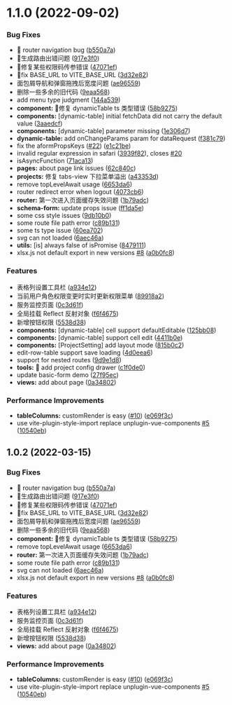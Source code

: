 # 1.1.0 (2022-09-02)

### Bug Fixes

- :bug: router navigation bug ([b550a7a](https://github.com/buqiyuan/vite-vue3-admin/commit/b550a7a01b486cfd161ccb8efd7bca9a0ed35627))
- :bug:生成路由出错问题 ([917e3f0](https://github.com/buqiyuan/vite-vue3-admin/commit/917e3f07209851a3df0b7e220e38df4df7612a68))
- :bug:修复某些权限码传参错误 ([47071ef](https://github.com/buqiyuan/vite-vue3-admin/commit/47071efa7beb2e210151405e2a1c7e74d6dff4f1))
- :bug:fix BASE_URL to VITE_BASE_URL ([3d32e82](https://github.com/buqiyuan/vite-vue3-admin/commit/3d32e82b838aea3c8a928989d2aa55c5d125a8ab))
- 面包屑导航和弹窗拖拽后宽度问题 ([ae96559](https://github.com/buqiyuan/vite-vue3-admin/commit/ae96559fb82a87908a40b425701eaa0ee1993aa7))
- 删除一些多余的旧代码 ([9eaa568](https://github.com/buqiyuan/vite-vue3-admin/commit/9eaa568a104e7ab1980c0d2069cbedddb4a4934b))
- add menu type judgment ([144a539](https://github.com/buqiyuan/vite-vue3-admin/commit/144a53942a9229cb5e0286ae3452b644d66621e6))
- **component:** :bug:修复 dynamicTable ts 类型错误 ([58b9275](https://github.com/buqiyuan/vite-vue3-admin/commit/58b9275758625f583aed644923431df72acb9687))
- **components:** [dynamic-table] initial fetchData did not carry the default value ([3aaedcf](https://github.com/buqiyuan/vite-vue3-admin/commit/3aaedcf3c0551477e05dec85fb86d4e5af62b193))
- **components:** [dynamic-table] parameter missing ([1e306d7](https://github.com/buqiyuan/vite-vue3-admin/commit/1e306d77d205cc9fe69fb19d860f5e014e8accc8))
- **dynamic-table:** add onChangeParams param for dataRequest ([f381c79](https://github.com/buqiyuan/vite-vue3-admin/commit/f381c793529b6711994e001d29d1b8e6dc016631))
- fix the aformPropsKeys ([#22](https://github.com/buqiyuan/vite-vue3-admin/issues/22)) ([e1c21be](https://github.com/buqiyuan/vite-vue3-admin/commit/e1c21bea3dddee1fefc9465142f390b0252ebcb4))
- invalid regular expression in safari ([3939f82](https://github.com/buqiyuan/vite-vue3-admin/commit/3939f8229561959cb46982f64c54f4348258a1bd)), closes [#20](https://github.com/buqiyuan/vite-vue3-admin/issues/20)
- isAsyncFunction ([71aca13](https://github.com/buqiyuan/vite-vue3-admin/commit/71aca13b8055cd38c9f49a4d370c935312fa4d6f))
- **pages:** about page link issues ([62c840c](https://github.com/buqiyuan/vite-vue3-admin/commit/62c840ccec3aa4b4237a182d750db933797c1c92))
- **projects:** 修复 tabs-view 下拉菜单溢出 ([a43353d](https://github.com/buqiyuan/vite-vue3-admin/commit/a43353dc89f8395278b6988f7a2dd8c372ff0d7f))
- remove topLevelAwait usage ([6653da6](https://github.com/buqiyuan/vite-vue3-admin/commit/6653da65f7a6d9738a39c955fb4dcb6d4f553235))
- router redirect error when logout ([4073cb6](https://github.com/buqiyuan/vite-vue3-admin/commit/4073cb651b3bf45c16ce5f965fb7dddd3fab3bcd))
- **router:** 第一次进入页面缓存失效问题 ([1b79adc](https://github.com/buqiyuan/vite-vue3-admin/commit/1b79adc072c1c9b6518cc4c05846dfd47c954989))
- **schema-form:** update props issue ([ff1da5e](https://github.com/buqiyuan/vite-vue3-admin/commit/ff1da5e4f9723392f8af6a5286131f8cbf3c2bf8))
- some css style issues ([9db10b0](https://github.com/buqiyuan/vite-vue3-admin/commit/9db10b058c8ba212cf51c94c10d2f37705ff7112))
- some route file path error ([c89b131](https://github.com/buqiyuan/vite-vue3-admin/commit/c89b131d77c0ee8036813a2d377774bb854c652d))
- some ts type issue ([60ea702](https://github.com/buqiyuan/vite-vue3-admin/commit/60ea702d7fe9cc88f85c07cdb0cd6fe5f3c56669))
- svg can not loaded ([6aec46a](https://github.com/buqiyuan/vite-vue3-admin/commit/6aec46a00412a2b02e4090faca6722717a739550))
- **utils:** [is] always false of isPromise ([8479111](https://github.com/buqiyuan/vite-vue3-admin/commit/84791110a87ab48f131c91e73508c2547fff8b25))
- xlsx.js not default export in new versions [#8](https://github.com/buqiyuan/vite-vue3-admin/issues/8) ([a0b0fc8](https://github.com/buqiyuan/vite-vue3-admin/commit/a0b0fc8c78e1cf75e5ed7e48aee03dc7ce364db4))

### Features

- 表格列设置工具栏 ([a934e12](https://github.com/buqiyuan/vite-vue3-admin/commit/a934e123426fab27fcbfbf47181f3355f584974a))
- 当前用户角色权限变更时实时更新权限菜单 ([89918a2](https://github.com/buqiyuan/vite-vue3-admin/commit/89918a2195b119f480f498d420bb29016d557846))
- 服务监控页面 ([0c3d61f](https://github.com/buqiyuan/vite-vue3-admin/commit/0c3d61fbdf4b0ecb1375990c06f5b039bed37085))
- 全局挂载 Reflect 反射对象 ([f6f4675](https://github.com/buqiyuan/vite-vue3-admin/commit/f6f4675fba8e94b8b8bb67eff79d1205e3b06fff))
- 新增按钮权限 ([5538d38](https://github.com/buqiyuan/vite-vue3-admin/commit/5538d387925b7bd53f332643903f9e4cacad0908))
- **components:** [dynamic-table] cell support defaultEditable ([125bb08](https://github.com/buqiyuan/vite-vue3-admin/commit/125bb08ef2563f4dd4f3883da679e739e3f80bad))
- **components:** [dynamic-table] support cell edit ([4411b0e](https://github.com/buqiyuan/vite-vue3-admin/commit/4411b0e49feeb93b3d1034fc038c9a778d7312af))
- **components:** [ProjectSetting] add layout mode ([815b0c2](https://github.com/buqiyuan/vite-vue3-admin/commit/815b0c2cdc063a848b88cfe35519b0755b279282))
- edit-row-table support save loading ([4d0eea6](https://github.com/buqiyuan/vite-vue3-admin/commit/4d0eea6d30d8b09d30cafb6e3bb4b80bb806c675))
- support for nested routes ([9d9e1d8](https://github.com/buqiyuan/vite-vue3-admin/commit/9d9e1d856f01e0164c88a18583957d20ace95654))
- **tools:** :art: add project config drawer ([c1f0de0](https://github.com/buqiyuan/vite-vue3-admin/commit/c1f0de05f25bbbadbcbc9f4a105e8d721b008bbb))
- update basic-form demo ([27f95ec](https://github.com/buqiyuan/vite-vue3-admin/commit/27f95ec4e7c1b57fca5af379165960167aea2e1b))
- **views:** add about page ([0a34802](https://github.com/buqiyuan/vite-vue3-admin/commit/0a34802b7ef2d2727df4b3b769bd4d664ace2bfa))

### Performance Improvements

- **tableColumns:** customRender is easy ([#10](https://github.com/buqiyuan/vite-vue3-admin/issues/10)) ([e069f3c](https://github.com/buqiyuan/vite-vue3-admin/commit/e069f3c164f92e414638cb2f681013c7dc7727a0))
- use vite-plugin-style-import replace unplugin-vue-components [#5](https://github.com/buqiyuan/vite-vue3-admin/issues/5) ([10540eb](https://github.com/buqiyuan/vite-vue3-admin/commit/10540eb1de36f4cd6048f86e5b0363109d571760))

## 1.0.2 (2022-03-15)

### Bug Fixes

- :bug: router navigation bug ([b550a7a](https://github.com/buqiyuan/vite-vue3-admin/commit/b550a7a01b486cfd161ccb8efd7bca9a0ed35627))
- :bug:生成路由出错问题 ([917e3f0](https://github.com/buqiyuan/vite-vue3-admin/commit/917e3f07209851a3df0b7e220e38df4df7612a68))
- :bug:修复某些权限码传参错误 ([47071ef](https://github.com/buqiyuan/vite-vue3-admin/commit/47071efa7beb2e210151405e2a1c7e74d6dff4f1))
- :bug:fix BASE_URL to VITE_BASE_URL ([3d32e82](https://github.com/buqiyuan/vite-vue3-admin/commit/3d32e82b838aea3c8a928989d2aa55c5d125a8ab))
- 面包屑导航和弹窗拖拽后宽度问题 ([ae96559](https://github.com/buqiyuan/vite-vue3-admin/commit/ae96559fb82a87908a40b425701eaa0ee1993aa7))
- 删除一些多余的旧代码 ([9eaa568](https://github.com/buqiyuan/vite-vue3-admin/commit/9eaa568a104e7ab1980c0d2069cbedddb4a4934b))
- **component:** :bug:修复 dynamicTable ts 类型错误 ([58b9275](https://github.com/buqiyuan/vite-vue3-admin/commit/58b9275758625f583aed644923431df72acb9687))
- remove topLevelAwait usage ([6653da6](https://github.com/buqiyuan/vite-vue3-admin/commit/6653da65f7a6d9738a39c955fb4dcb6d4f553235))
- **router:** 第一次进入页面缓存失效问题 ([1b79adc](https://github.com/buqiyuan/vite-vue3-admin/commit/1b79adc072c1c9b6518cc4c05846dfd47c954989))
- some route file path error ([c89b131](https://github.com/buqiyuan/vite-vue3-admin/commit/c89b131d77c0ee8036813a2d377774bb854c652d))
- svg can not loaded ([6aec46a](https://github.com/buqiyuan/vite-vue3-admin/commit/6aec46a00412a2b02e4090faca6722717a739550))
- xlsx.js not default export in new versions [#8](https://github.com/buqiyuan/vite-vue3-admin/issues/8) ([a0b0fc8](https://github.com/buqiyuan/vite-vue3-admin/commit/a0b0fc8c78e1cf75e5ed7e48aee03dc7ce364db4))

### Features

- 表格列设置工具栏 ([a934e12](https://github.com/buqiyuan/vite-vue3-admin/commit/a934e123426fab27fcbfbf47181f3355f584974a))
- 服务监控页面 ([0c3d61f](https://github.com/buqiyuan/vite-vue3-admin/commit/0c3d61fbdf4b0ecb1375990c06f5b039bed37085))
- 全局挂载 Reflect 反射对象 ([f6f4675](https://github.com/buqiyuan/vite-vue3-admin/commit/f6f4675fba8e94b8b8bb67eff79d1205e3b06fff))
- 新增按钮权限 ([5538d38](https://github.com/buqiyuan/vite-vue3-admin/commit/5538d387925b7bd53f332643903f9e4cacad0908))
- **views:** add about page ([0a34802](https://github.com/buqiyuan/vite-vue3-admin/commit/0a34802b7ef2d2727df4b3b769bd4d664ace2bfa))

### Performance Improvements

- **tableColumns:** customRender is easy ([#10](https://github.com/buqiyuan/vite-vue3-admin/issues/10)) ([e069f3c](https://github.com/buqiyuan/vite-vue3-admin/commit/e069f3c164f92e414638cb2f681013c7dc7727a0))
- use vite-plugin-style-import replace unplugin-vue-components [#5](https://github.com/buqiyuan/vite-vue3-admin/issues/5) ([10540eb](https://github.com/buqiyuan/vite-vue3-admin/commit/10540eb1de36f4cd6048f86e5b0363109d571760))

